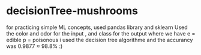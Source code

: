 # decisionTree-mushrooms
for practicing simple ML concepts, used pandas library and sklearn
Used the color and odor for the input , and class for the output where we have e = edible p = poisonous 
i used the decision tree algorithme and the accurancy was 0.9877 ≈ 98.8% :)

